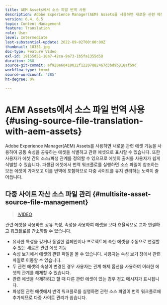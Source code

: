 ```yaml
---
title: AEM Assets에서 소스 파일 번역 사용
description: Adobe Experience Manager(AEM) Assets를 사용하면 새로운 관련 에셋 기능을 사용하여 공통 속성을 공유하는 에셋을 식별하고 관련 에셋으로 표시할 수 있습니다. 또한 사용자가 에셋 간의 소스/파생 관계를 정의할 수 있으므로 에셋의 출처를 사용자가 쉽게 식별할 수 있습니다. 파생된 에셋에서 번역 워크플로를 실행하면 소스 파일이 참조하는 모든 에셋이 가져오고 이를 번역에 포함하므로 다중 사이트를 유지 관리하는 노력이 줄어듭니다.
version: 6.4, 6.5
topic: Content Management
feature: Translation
role: User
level: Intermediate
last-substantial-update: 2022-09-02T00:00:00Z
thumbnail: 18331.jpg
doc-type: Feature Video
exl-id: 19155d51-18a7-42ca-9a73-1b5fa1355d58
duration: 268
source-git-commit: af928e60410022f12207082467d3bd9b818af59d
workflow-type: tm+mt
source-wordcount: '285'
ht-degree: 0%

---
```


# AEM Assets에서 소스 파일 번역 사용 {#using-source-file-translation-with-aem-assets}

Adobe Experience Manager(AEM) Assets를 사용하면 새로운 관련 에셋 기능을 사용하여 공통 속성을 공유하는 에셋을 식별하고 관련 에셋으로 표시할 수 있습니다. 또한 사용자가 에셋 간의 소스/파생 관계를 정의할 수 있으므로 에셋의 출처를 사용자가 쉽게 식별할 수 있습니다. 파생된 에셋에서 번역 워크플로를 실행하면 소스 파일이 참조하는 모든 에셋이 가져오고 이를 번역에 포함하므로 다중 사이트를 유지 관리하는 노력이 줄어듭니다.

## 다중 사이트 자산 소스 파일 관리 {#multisite-asset-source-file-management}

>[!VIDEO](https://video.tv.adobe.com/v/18331?quality=12&learn=on)

관련 에셋을 사용하면 공유 특성, 속성을 사용하여 에셋을 보다 효율적으로 교차 연결하고 워크플로를 간소화할 수 있습니다.

* 유사한 특성을 갖거나 동일한 캠페인이나 프로젝트에 속한 에셋을 수동으로 연결할 수 있는 새로운 관련 에셋 기능
* 속성 보기에서 에셋의 관련 파일을 볼 수 있습니다. 사용자는 속성 보기 창에서 관련 파일로 이동할 수 있습니다.
* 두 관련 에셋의 속성이 변경된 경우 사용자는 관계 해제 옵션을 사용하여 이러한 에셋의 관계를 해제할 수 있습니다.
* 관련 에셋을 삭제하려고 할 때 다른 관련 에셋이 있는 경우 경고 메시지가 표시됩니다.
* 파생된 관련 에셋에서 번역 워크플로를 실행하면 관련 소스 파일이 번역 워크플로에 추가되므로 다중 사이트 관리가 쉽습니다.
